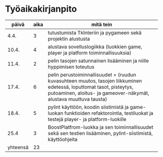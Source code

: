# Työaikakirjanpito

|päivä|aika|mitä tein |
|---|---|---|
|4.4.|3|tutustumista TkInteriin ja pygameen sekä projektin alustusta|
|10.4.|4|alustava sovelluslogiikka (luokkien game, player ja platform toiminnallisuuksia)|
|11.4.|2|pelin tasojen satunnainen lisääminen ja niille hyppimisen toteutus|
|17.4.|6|pelin perustoiminnallisuudet = (ruudun kuvasuhteen muutos, tasojen liikkuminen edetessä, loputtomat tasot, pisteytys, putoaminen, aloitus- ja gameover-näkymät, alustava muuttuva tausta)|
|18.4.|5|pylint käyttöön, koodin siistimistä ja game-luokan funktioiden refaktorointia, testiluokat ja testejä player- ja platform-luokille|
|25.4|3|BoostPlatfrom-luokka ja sen toiminnallisuudet sekä sen testien lisääminen, pylint-siistimistä, käyttöohjeita|
|yhteensä|23||
